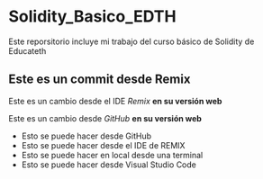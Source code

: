 # Solidity_Basico_EDTH
Este reporsitorio incluye mi trabajo del curso básico de Solidity de Educateth

## Este es un commit desde Remix

Este es un cambio desde el IDE *Remix* **en su versión web**

Este es un cambio desde *GitHub* **en su versión web**
* Esto se puede hacer desde GitHub
* Esto se puede hacer desde el IDE de REMIX
* Esto se puede hacer en local desde una terminal
* Esto se puede hacer desde Visual Studio Code
